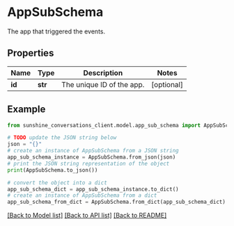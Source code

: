 # AppSubSchema

The app that triggered the events.

## Properties

Name | Type | Description | Notes
------------ | ------------- | ------------- | -------------
**id** | **str** | The unique ID of the app. | [optional] 

## Example

```python
from sunshine_conversations_client.model.app_sub_schema import AppSubSchema

# TODO update the JSON string below
json = "{}"
# create an instance of AppSubSchema from a JSON string
app_sub_schema_instance = AppSubSchema.from_json(json)
# print the JSON string representation of the object
print(AppSubSchema.to_json())

# convert the object into a dict
app_sub_schema_dict = app_sub_schema_instance.to_dict()
# create an instance of AppSubSchema from a dict
app_sub_schema_from_dict = AppSubSchema.from_dict(app_sub_schema_dict)
```
[[Back to Model list]](../README.md#documentation-for-models) [[Back to API list]](../README.md#documentation-for-api-endpoints) [[Back to README]](../README.md)


